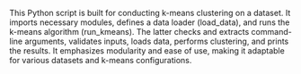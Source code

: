 
This Python script is built for conducting k-means clustering on a dataset. It imports necessary modules, defines a data loader (load_data), and runs the k-means algorithm (run_kmeans).
The latter checks and extracts command-line arguments, validates inputs, loads data, performs clustering, and prints the results.
It emphasizes modularity and ease of use, making it adaptable for various datasets and k-means configurations.
